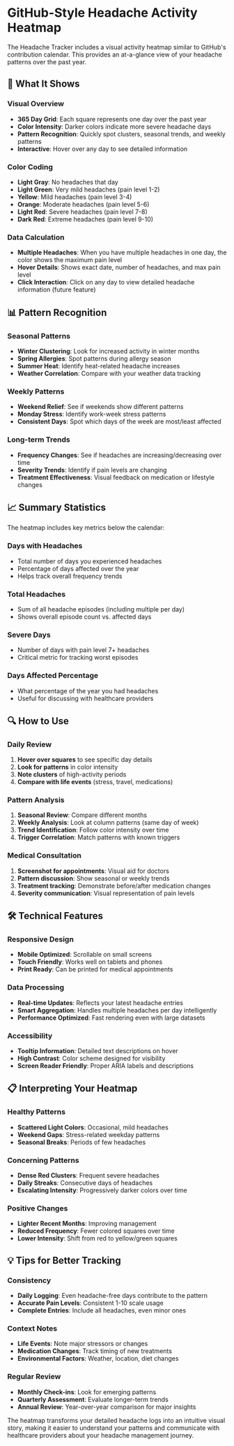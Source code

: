 # GitHub-Style Headache Activity Heatmap

The Headache Tracker includes a visual activity heatmap similar to GitHub's contribution calendar. This provides an at-a-glance view of your headache patterns over the past year.

## 🎯 **What It Shows**

### **Visual Overview**
- **365 Day Grid**: Each square represents one day over the past year
- **Color Intensity**: Darker colors indicate more severe headache days
- **Pattern Recognition**: Quickly spot clusters, seasonal trends, and weekly patterns
- **Interactive**: Hover over any day to see detailed information

### **Color Coding**
- **Light Gray**: No headaches that day
- **Light Green**: Very mild headaches (pain level 1-2)
- **Yellow**: Mild headaches (pain level 3-4)
- **Orange**: Moderate headaches (pain level 5-6)
- **Light Red**: Severe headaches (pain level 7-8)
- **Dark Red**: Extreme headaches (pain level 9-10)

### **Data Calculation**
- **Multiple Headaches**: When you have multiple headaches in one day, the color shows the maximum pain level
- **Hover Details**: Shows exact date, number of headaches, and max pain level
- **Click Interaction**: Click on any day to view detailed headache information (future feature)

## 📊 **Pattern Recognition**

### **Seasonal Patterns**
- **Winter Clustering**: Look for increased activity in winter months
- **Spring Allergies**: Spot patterns during allergy season
- **Summer Heat**: Identify heat-related headache increases
- **Weather Correlation**: Compare with your weather data tracking

### **Weekly Patterns**
- **Weekend Relief**: See if weekends show different patterns
- **Monday Stress**: Identify work-week stress patterns
- **Consistent Days**: Spot which days of the week are most/least affected

### **Long-term Trends**
- **Frequency Changes**: See if headaches are increasing/decreasing over time
- **Severity Trends**: Identify if pain levels are changing
- **Treatment Effectiveness**: Visual feedback on medication or lifestyle changes

## 📈 **Summary Statistics**

The heatmap includes key metrics below the calendar:

### **Days with Headaches**
- Total number of days you experienced headaches
- Percentage of days affected over the year
- Helps track overall frequency trends

### **Total Headaches**
- Sum of all headache episodes (including multiple per day)
- Shows overall episode count vs. affected days

### **Severe Days**
- Number of days with pain level 7+ headaches
- Critical metric for tracking worst episodes

### **Days Affected Percentage**
- What percentage of the year you had headaches
- Useful for discussing with healthcare providers

## 🔍 **How to Use**

### **Daily Review**
1. **Hover over squares** to see specific day details
2. **Look for patterns** in color intensity
3. **Note clusters** of high-activity periods
4. **Compare with life events** (stress, travel, medications)

### **Pattern Analysis**
1. **Seasonal Review**: Compare different months
2. **Weekly Analysis**: Look at column patterns (same day of week)
3. **Trend Identification**: Follow color intensity over time
4. **Trigger Correlation**: Match patterns with known triggers

### **Medical Consultation**
1. **Screenshot for appointments**: Visual aid for doctors
2. **Pattern discussion**: Show seasonal or weekly trends
3. **Treatment tracking**: Demonstrate before/after medication changes
4. **Severity communication**: Visual representation of pain levels

## 🛠 **Technical Features**

### **Responsive Design**
- **Mobile Optimized**: Scrollable on small screens
- **Touch Friendly**: Works well on tablets and phones
- **Print Ready**: Can be printed for medical appointments

### **Data Processing**
- **Real-time Updates**: Reflects your latest headache entries
- **Smart Aggregation**: Handles multiple headaches per day intelligently
- **Performance Optimized**: Fast rendering even with large datasets

### **Accessibility**
- **Tooltip Information**: Detailed text descriptions on hover
- **High Contrast**: Color scheme designed for visibility
- **Screen Reader Friendly**: Proper ARIA labels and descriptions

## 📋 **Interpreting Your Heatmap**

### **Healthy Patterns**
- **Scattered Light Colors**: Occasional, mild headaches
- **Weekend Gaps**: Stress-related weekday patterns
- **Seasonal Breaks**: Periods of few headaches

### **Concerning Patterns**
- **Dense Red Clusters**: Frequent severe headaches
- **Daily Streaks**: Consecutive days of headaches
- **Escalating Intensity**: Progressively darker colors over time

### **Positive Changes**
- **Lighter Recent Months**: Improving management
- **Reduced Frequency**: Fewer colored squares over time
- **Lower Intensity**: Shift from red to yellow/green squares

## 💡 **Tips for Better Tracking**

### **Consistency**
- **Daily Logging**: Even headache-free days contribute to the pattern
- **Accurate Pain Levels**: Consistent 1-10 scale usage
- **Complete Entries**: Include all headaches, even minor ones

### **Context Notes**
- **Life Events**: Note major stressors or changes
- **Medication Changes**: Track timing of new treatments
- **Environmental Factors**: Weather, location, diet changes

### **Regular Review**
- **Monthly Check-ins**: Look for emerging patterns
- **Quarterly Assessment**: Evaluate longer-term trends
- **Annual Review**: Year-over-year comparison for major insights

The heatmap transforms your detailed headache logs into an intuitive visual story, making it easier to understand your patterns and communicate with healthcare providers about your headache management journey.
